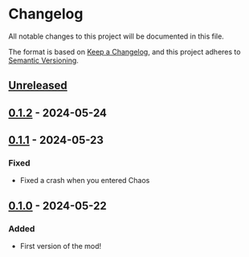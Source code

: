 # Changelog

All notable changes to this project will be documented in this file.

The format is based on [Keep a Changelog](https://keepachangelog.com/en/1.1.0/),
and this project adheres to [Semantic Versioning](https://semver.org/spec/v2.0.0.html).

## [Unreleased]

## [0.1.2] - 2024-05-24

## [0.1.1] - 2024-05-23

### Fixed

- Fixed a crash when you entered Chaos

## [0.1.0] - 2024-05-22

### Added

- First version of the mod!

[unreleased]: https://github.com/PonyWarrior/Colorblind/compare/0.1.2...HEAD
[0.1.2]: https://github.com/PonyWarrior/Colorblind/compare/0.1.1...0.1.2
[0.1.1]: https://github.com/PonyWarrior/Colorblind/compare/0.1.0...0.1.1
[0.1.0]: https://github.com/PonyWarrior/Colorblind/compare/9972b71e22c3add093ab39f394be5b7f37f3f645...0.1.0
